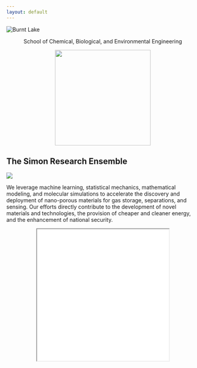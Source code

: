 ```yaml
---
layout: default
---
```


![Burnt Lake](burnt_lake.jpg#banner)

<center>
  School of Chemical, Biological, and Environmental Engineering<br>
</center>

<figure>
    <center>
    <img src="ppl/osu_logo.jpg" alt="" style="width:250px">
    </center>
</figure>

## The Simon Research Ensemble

<img class="profile-picture" src="{{site.baseurl}}/{{site.profile-picture}}">

We leverage machine learning, statistical mechanics, mathematical modeling, and molecular simulations to accelerate the discovery and deployment of nano-porous materials for gas storage, separations, and sensing. Our efforts directly contribute to the development of novel materials and technologies, the provision of cheaper and cleaner energy, and the enhancement of national security.

<p align="center"><iframe src="nisif6.html" width="345px" height="345px" align="middle"></iframe></p>
